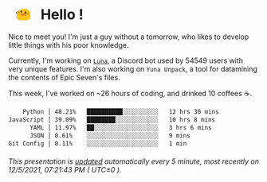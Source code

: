 <h1>   <img src="./spoink.gif" style="vertical-align:middle;" width="30px">   Hello ! </h1>

Nice to meet you! I'm just a guy without a tomorrow, who likes to develop little things with his poor knowledge.

Currently, I'm working on <a href='https://github.com/Asgarrrr/Luna'>`Luna`</a>, a Discord bot used by 54549 users with very unique features. I'm also working on `Yuna Unpack`, a tool for datamining the contents of Epic Seven's files.

This week, I've worked on ~26 hours of coding, and drinked 10 coffees ☕.

```
    Python │ 48.21%   ██████████░░░░░░░░░░   12 hrs 30 mins
JavaScript │ 39.09%   ████████░░░░░░░░░░░░   10 hrs 8 mins
      YAML │ 11.97%   ██░░░░░░░░░░░░░░░░░░   3 hrs 6 mins
      JSON │ 0.61%    ░░░░░░░░░░░░░░░░░░░░   9 mins
Git Config │ 0.11%    ░░░░░░░░░░░░░░░░░░░░   1 min
```

###### This presentation is [updated](https://github.com/Asgarrrr) automatically every 5 minute, most recently on 12/5/2021, 07:21:43 PM ( UTC±0 ).